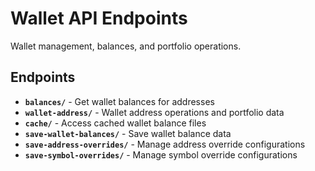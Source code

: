 # Wallet API Endpoints

Wallet management, balances, and portfolio operations.

## Endpoints

- **`balances/`** - Get wallet balances for addresses
- **`wallet-address/`** - Wallet address operations and portfolio data
- **`cache/`** - Access cached wallet balance files
- **`save-wallet-balances/`** - Save wallet balance data
- **`save-address-overrides/`** - Manage address override configurations
- **`save-symbol-overrides/`** - Manage symbol override configurations
